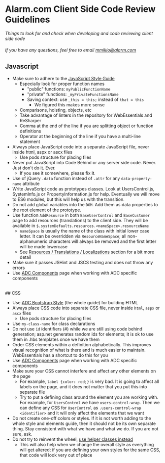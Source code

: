 # Alarm.com Client Side Code Review Guidelines

*Things to look for and check when developing and code reviewing client side code*
###### If you have any questions, feel free to email mmiklo@alarm.com

## Javascript
- Make sure to adhere to the [JavaScript Style Guide](https://github.com/mm2ha/javascript)
  - Especially look for proper function names
    - "public" functions: `myPublicFunctionName`
    - "private" functions: `_myPrivateFunctionsName`
    - Saving context: use `_this = this;` instead of `that = this`
      - We figured this makes more sense
  - Comparisons, hoisting, objects, etc
  - Take advantage of linters in the repository for WebEssentials and ReSharper
  - Comma at the end of the line if you are splitting object or function definitions
  - Operator at the beginning of the line if you have a multi-line statement
- Always place JavaScript code into a separate JavaScript file, never inside html, aspx or ascx files
  - Use pods structure for placing files
- Never put JavaScript into Code Behind or any server side code. Never. Just don't do it. Ever.
  - If you see it somewhere, please fix it.
- Use of jQuery `.data` function instead of `.attr` for any `data-property-name` attribute
- Write JavaScript code as prototypes classes. Look at UsersControl.js, SystemInfo.js or PropertyInformation.js for help. Eventually we will move to ES6 modules, but this will help us with the transition.
- Do not add global variables into the `DOM`. Add them as data properties to the root element of the prototype.
- Use function `AddResource` in both `BaseUserControl` and `BaseCustomer` page to add resources (translations) to the client side. They will be available in `$.systemDefaults.resources.<nameSpace>.resourceName`
  - `nameSpace` is usually the name of the class with initial lower case letter. It can be overridden via `ResourceNameSpace`; all non-alphanumeric characters will always be removed and the first letter will be made lowercase
  - See [Resources / Translations / Localizations](https://github.com/mm2ha/javascript/blob/master/README.md#resourcesTranslations) section for a bit more detail
- Make sure it passes JSHint and JSCS testing and does not throw any errors
- Use [ADC Components](http://alrm-web1-dev/adc-framework/adc.html) page when working with ADC specific components

<br/>
## CSS

- Use [ADC Bootstrap Style](http://alrm-web1-dev/adc-framework/layout.html) (the whole guide) for building HTML
- Always place CSS code into separate CSS file, never inside `html`, `aspx` or `ascx` files
  - Use pods structure for placing files
- Use `my-class-name` for class declarations
- Do not use `id` identifiers (#) while we are still using code behind generation; asp.net generates random ids for elements; it is ok to use them in .hbs templates once we have them
- Order CSS elements within a definition alphabetically. This improves visual recognition of what is there and is much easier to maintain. WebEssentials has a shortcut to do this for you
- Use [ADC Components](http://alrm-web1-dev/adc-framework/adc.html) page when working with ADC specific components
- Make sure your CSS cannot interfere and affect any other elements on the page
  - For example, `label {color: red;}` is very bad. It is going to affect all labels on the page, and it does not matter that you put this into separate file
  - Try to put a defining class around the element you are working with. For example, for 
    `UsersControl` we have `users-control-wrap`. Then we can define any CSS for `UserControl` as `.users-control-wrap <identifier>` and it will only affect the elements that we want
- Do not create one-off colors or styles. If it is not worth adding to the whole style and elements guide, then it should not be its own separate thing. Stay consistent with what we have and what we do. If you are not sure, ask.
- Do not try to reinvent the wheel, [use helper classes instead](http://alrm-web1-dev/adc-framework/adc.html#helper-classes)
  - This will also help when we change the overall style as everything will get altered; if you are defining your own styles for the same CSS, that code will look very out of place
